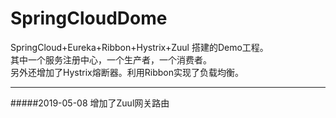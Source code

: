 # SpringCloudDome
SpringCloud+Eureka+Ribbon+Hystrix+Zuul 搭建的Demo工程。<br/>
其中一个服务注册中心，一个生产者，一个消费者。<br/>
另外还增加了Hystrix熔断器。利用Ribbon实现了负载均衡。

***
#####2019-05-08 增加了Zuul网关路由
